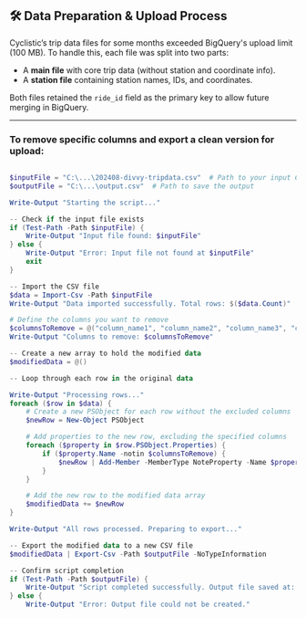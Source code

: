 
## 🛠️ Data Preparation & Upload Process

Cyclistic’s trip data files for some months exceeded BigQuery's upload limit (100 MB). To handle this, each file was split into two parts:

- A **main file** with core trip data (without station and coordinate info).
- A **station file** containing station names, IDs, and coordinates.

Both files retained the `ride_id` field as the primary key to allow future merging in BigQuery.

---

### To remove specific columns and export a clean version for upload:

```powershell

$inputFile = "C:\...\202408-divvy-tripdata.csv"  # Path to your input CSV file
$outputFile = "C:\...\output.csv"  # Path to save the output

Write-Output "Starting the script..."

-- Check if the input file exists
if (Test-Path -Path $inputFile) {
    Write-Output "Input file found: $inputFile"
} else {
    Write-Output "Error: Input file not found at $inputFile"
    exit
}

-- Import the CSV file
$data = Import-Csv -Path $inputFile
Write-Output "Data imported successfully. Total rows: $($data.Count)"

# Define the columns you want to remove
$columnsToRemove = @("column_name1", "column_name2", "column_name3", "column_name4", "column_name5", "column_name6", "column_name7", "column_name8")
Write-Output "Columns to remove: $columnsToRemove"

-- Create a new array to hold the modified data
$modifiedData = @()

-- Loop through each row in the original data

Write-Output "Processing rows..."
foreach ($row in $data) {
    # Create a new PSObject for each row without the excluded columns
    $newRow = New-Object PSObject

    # Add properties to the new row, excluding the specified columns
    foreach ($property in $row.PSObject.Properties) {
        if ($property.Name -notin $columnsToRemove) {
            $newRow | Add-Member -MemberType NoteProperty -Name $property.Name -Value $property.Value
        }
    }

    # Add the new row to the modified data array
    $modifiedData += $newRow
}

Write-Output "All rows processed. Preparing to export..."

-- Export the modified data to a new CSV file
$modifiedData | Export-Csv -Path $outputFile -NoTypeInformation

-- Confirm script completion
if (Test-Path -Path $outputFile) {
    Write-Output "Script completed successfully. Output file saved at: $outputFile"
} else {
    Write-Output "Error: Output file could not be created."
```
